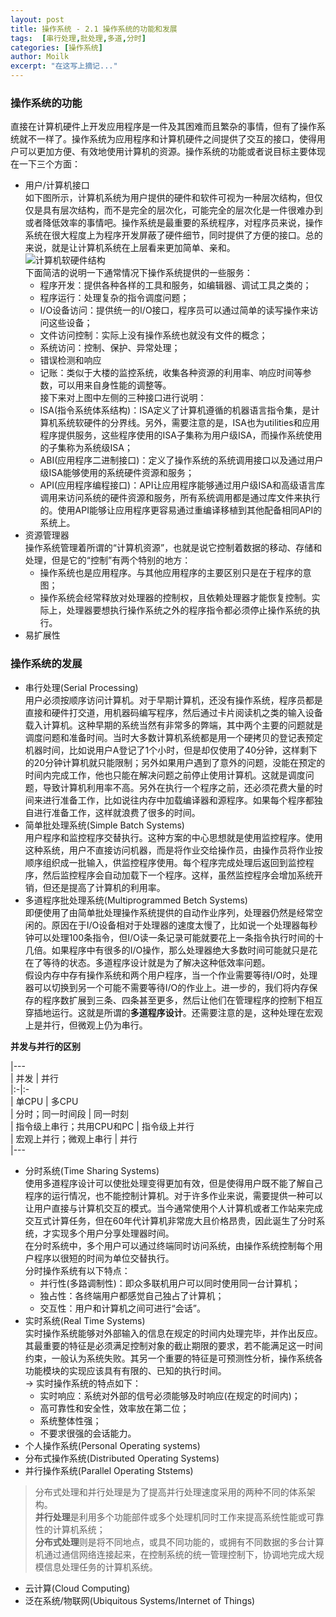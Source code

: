 ```yaml
---
layout: post
title: 操作系统 - 2.1 操作系统的功能和发展
tags:  [串行处理,批处理,多道,分时]
categories: [操作系统]
author: Moilk
excerpt: "在这写上摘记..."
---
```

### 操作系统的功能  
直接在计算机硬件上开发应用程序是一件及其困难而且繁杂的事情，但有了操作系统就不一样了。操作系统为应用程序和计算机硬件之间提供了交互的接口，使得用户可以更加方便、有效地使用计算机的资源。操作系统的功能或者说目标主要体现在一下三个方面：  

- 用户/计算机接口  
如下图所示，计算机系统为用户提供的硬件和软件可视为一种层次结构，但仅仅是具有层次结构，而不是完全的层次化，可能完全的层次化是一件很难办到或者降低效率的事情吧。操作系统是最重要的系统程序，对程序员来说，操作系统在很大程度上为程序开发屏蔽了硬件细节，同时提供了方便的接口。总的来说，就是让计算机系统在上层看来更加简单、亲和。  
![计算机软硬件结构 ]({{site.baseurl}}/assets/images/OS/Hardware&Software.png)  
下面简洁的说明一下通常情况下操作系统提供的一些服务：  
	+ 程序开发：提供各种各样的工具和服务，如编辑器、调试工具之类的；  
	+ 程序运行：处理复杂的指令调度问题；  
	+ I/O设备访问：提供统一的I/O接口，程序员可以通过简单的读写操作来访问这些设备；  
	+ 文件访问控制：实际上没有操作系统也就没有文件的概念；  
	+ 系统访问：控制、保护、异常处理；  
	+ 错误检测和响应  
	+ 记账：类似于大楼的监控系统，收集各种资源的利用率、响应时间等参数，可以用来自身性能的调整等。  
	接下来对上图中左侧的三种接口进行说明：  
	+ ISA(指令系统体系结构)：ISA定义了计算机遵循的机器语言指令集，是计算机系统软硬件的分界线。另外，需要注意的是，ISA也为utilities和应用程序提供服务，这些程序使用的ISA子集称为用户级ISA，而操作系统使用的子集称为系统级ISA；  
	+ ABI(应用程序二进制接口)：定义了操作系统的系统调用接口以及通过用户级ISA能够使用的系统硬件资源和服务；  
	+ API(应用程序编程接口)：API让应用程序能够通过用户级ISA和高级语言库调用来访问系统的硬件资源和服务，所有系统调用都是通过库文件来执行的。使用API能够让应用程序更容易通过重编译移植到其他配备相同API的系统上。  
- 资源管理器  
操作系统管理着所谓的“计算机资源”，也就是说它控制着数据的移动、存储和处理，但是它的“控制”有两个特别的地方：  
	+ 操作系统也是应用程序。与其他应用程序的主要区别只是在于程序的意图；  
	+ 操作系统会经常释放对处理器的控制权，且依赖处理器才能恢复控制。实际上，处理器要想执行操作系统之外的程序指令都必须停止操作系统的执行。  
- 易扩展性  

### 操作系统的发展  
- 串行处理(Serial Processing)  
用户必须按顺序访问计算机。对于早期计算机，还没有操作系统，程序员都是直接和硬件打交道，用机器码编写程序，然后通过卡片阅读机之类的输入设备载入计算机。这种早期的系统当然有非常多的弊端，其中两个主要的问题就是调度问题和准备时间。当时大多数计算机系统都是用一个硬拷贝的登记表预定机器时间，比如说用户A登记了1个小时，但是却仅使用了40分钟，这样剩下的20分钟计算机就只能限制；另外如果用户遇到了意外的问题，没能在预定的时间内完成工作，他也只能在解决问题之前停止使用计算机。这就是调度问题，导致计算机利用率不高。另外在执行一个程序之前，还必须花费大量的时间来进行准备工作，比如说往内存中加载编译器和源程序。如果每个程序都独自进行准备工作，这样就浪费了很多的时间。  
- 简单批处理系统(Simple Batch Systems)  
用户程序和监控程序交替执行。这种方案的中心思想就是使用监控程序。使用这种系统，用户不直接访问机器，而是将作业交给操作员，由操作员将作业按顺序组织成一批输入，供监控程序使用。每个程序完成处理后返回到监控程序，然后监控程序会自动加载下一个程序。这样，虽然监控程序会增加系统开销，但还是提高了计算机的利用率。  
- 多道程序批处理系统(Multiprogrammed Betch Systems)  
即便使用了由简单批处理操作系统提供的自动作业序列，处理器仍然是经常空闲的。原因在于I/O设备相对于处理器的速度太慢了，比如说一个处理器每秒钟可以处理100条指令，但I/O读一条记录可能就要花上一条指令执行时间的十几倍。如果程序中有很多的I/O操作，那么处理器绝大多数时间可能就只是花在了等待的状态。多道程序设计就是为了解决这种低效率问题。  
假设内存中存有操作系统和两个用户程序，当一个作业需要等待I/O时，处理器可以切换到另一个可能不需要等待I/O的作业上。进一步的，我们将内存保存的程序数扩展到三条、四条甚至更多，然后让他们在管理程序的控制下相互穿插地运行。这就是所谓的**多道程序设计**。还需要注意的是，这种处理在宏观上是并行，但微观上仍为串行。  

**并发与并行的区别**  

|---  
| 并发 | 并行  
|:-|:-  
| 单CPU	| 多CPU  
| 分时；同一时间段	| 同一时刻  
| 指令级上串行；共用CPU和PC	| 指令级上并行  
| 宏观上并行；微观上串行	| 并行  
|---  

- 分时系统(Time Sharing Systems)  
使用多道程序设计可以使批处理变得更加有效，但是使得用户既不能了解自己程序的运行情况，也不能控制计算机。对于许多作业来说，需要提供一种可以让用户直接与计算机交互的模式。当今通常使用个人计算机或者工作站来完成交互式计算任务，但在60年代计算机非常庞大且价格昂贵，因此诞生了分时系统，才实现多个用户分享处理器时间。  
在分时系统中，多个用户可以通过终端同时访问系统，由操作系统控制每个用户程序以很短的时间为单位交替执行。  
分时操作系统有以下特点：  
	+ 并行性(多路调制性)：即众多联机用户可以同时使用同一台计算机；  
	+ 独占性：各终端用户都感觉自己独占了计算机；  
	+ 交互性：用户和计算机之间可进行“会话”。  
- 实时系统(Real Time Systems)  
实时操作系统能够对外部输入的信息在规定的时间内处理完毕，并作出反应。其最重要的特征是必须满足控制对象的截止期限的要求，若不能满足这一时间约束，一般认为系统失败。其另一个重要的特征是可预测性分析，操作系统各功能模块的实现应该具有有限的、已知的执行时间。  
-> 实时操作系统的特点如下：  
	+ 实时响应：系统对外部的信号必须能够及时响应(在规定的时间内)；  
	+ 高可靠性和安全性，效率放在第二位；  
	+ 系统整体性强；  
	+ 不要求很强的会话能力。  
- 个人操作系统(Personal Operating systems)  
- 分布式操作系统(Distributed Operating Systems)  
- 并行操作系统(Parallel Operating Ststems)  

> 分布式处理和并行处理是为了提高并行处理速度采用的两种不同的体系架构。  
> **并行处理**是利用多个功能部件或多个处理机同时工作来提高系统性能或可靠性的计算机系统；  
> **分布式处理**则是将不同地点，或具不同功能的，或拥有不同数据的多台计算机通过通信网络连接起来，在控制系统的统一管理控制下，协调地完成大规模信息处理任务的计算机系统。  

- 云计算(Cloud Computing)  
- 泛在系统/物联网(Ubiquitous Systems/Internet of Things)  